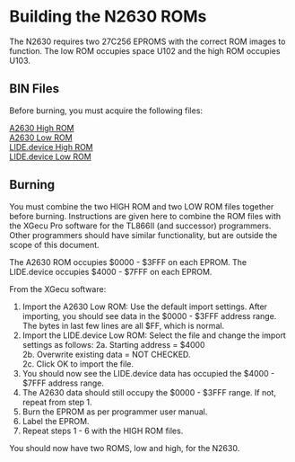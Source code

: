 # Building the N2630 ROMs

The N2630 requires two 27C256 EPROMS with the correct ROM images to function. The low ROM occupies space U102 and the high ROM occupies U103.

## BIN Files
Before burning, you must acquire the following files:

[A2630 High ROM](/ROM)  
[A2630 Low ROM](/ROM)  
[LIDE.device High ROM](https://github.com/LIV2/lide.device/releases/latest/download/lide-N2630-high.rom)  
[LIDE.device Low ROM](https://github.com/LIV2/lide.device/releases/latest/download/lide-N2630-low.rom)  

## Burning
You must combine the two HIGH ROM and two LOW ROM files together before burning. Instructions are given here to combine the ROM files with the XGecu Pro software for the TL866II (and successor) programmers. Other programmers should have similar functionality, but are outside the scope of this document.

The A2630 ROM occupies $0000 - $3FFF on each EPROM. The LIDE.device occupies $4000 - $7FFF on each EPROM.  

From the XGecu software:  

1. Import the A2630 Low ROM: Use the default import settings. After importing, you should see data in the $0000 - $3FFF address range. The bytes in last few lines are all $FF, which is normal.  
2. Import the LIDE.device Low ROM: Select the file and change the import settings as follows:
   2a. Starting address = $4000  
   2b. Overwrite existing data = NOT CHECKED.  
   2c. Click OK to import the file.  
3. You should now see the LIDE.device data has occupied the $4000 - $7FFF address range.  
4. The A2630 data should still occupy the $0000 - $3FFF range. If not, repeat from step 1.  
5. Burn the EPROM as per programmer user manual.
6. Label the EPROM.
7. Repeat steps 1 - 6 with the HIGH ROM files.  

You should now have two ROMS, low and high, for the N2630.
   

